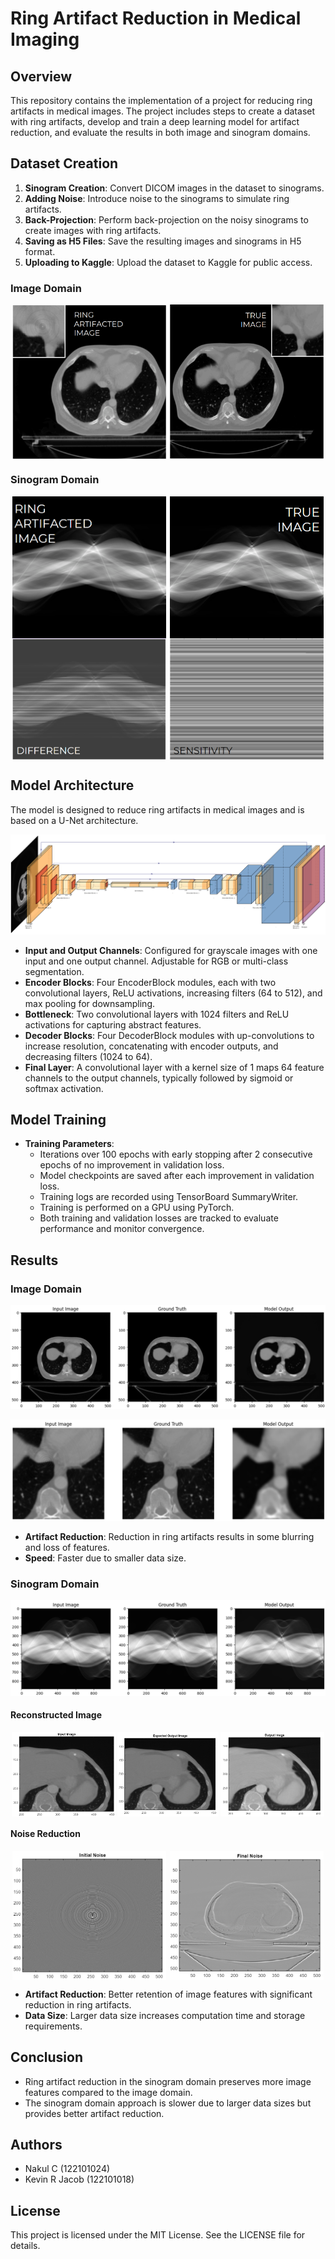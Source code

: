 # Ring Artifact Reduction in Medical Imaging

## Overview
This repository contains the implementation of a project for reducing ring artifacts in medical images. The project includes steps to create a dataset with ring artifacts, develop and train a deep learning model for artifact reduction, and evaluate the results in both image and sinogram domains.

## Dataset Creation
1. **Sinogram Creation**: Convert DICOM images in the dataset to sinograms.
2. **Adding Noise**: Introduce noise to the sinograms to simulate ring artifacts.
3. **Back-Projection**: Perform back-projection on the noisy sinograms to create images with ring artifacts.
4. **Saving as H5 Files**: Save the resulting images and sinograms in H5 format.
5. **Uploading to Kaggle**: Upload the dataset to Kaggle for public access.

### Image Domain

<div style="display: flex; justify-content: space-around;">
  <img src="Assets/Ring_Artifacted_Image.png" alt="Ring Artifacted Image" width="49%" />
  <img src="Assets/True_Image.png" alt="True Image" width="49%" /> 
</div>

### Sinogram Domain

<div style="display: flex; justify-content: space-around;">
     <img src="Assets/Ring_Artifacted_Image_Sino.png" alt="Ring Artifacted Image" width="49%" />
    <img src="Assets/True_Image_Sino.png" alt="True Image" width="49%" />
</div>

<div style="display: flex; justify-content: space-around;">
     <img src="Assets/Difference.png" alt="Difference" width="49%" />
    <img src="Assets/Sensitivity.png" alt="Sensitivity" width="49%" />
</div>

## Model Architecture

The model is designed to reduce ring artifacts in medical images and is based on a U-Net architecture.

![Unet Architecture](Assets/Unet_Architecture.png)

- **Input and Output Channels**: Configured for grayscale images with one input and one output channel. Adjustable for RGB or multi-class segmentation.
- **Encoder Blocks**: Four EncoderBlock modules, each with two convolutional layers, ReLU activations, increasing filters (64 to 512), and max pooling for downsampling.
- **Bottleneck**: Two convolutional layers with 1024 filters and ReLU activations for capturing abstract features.
- **Decoder Blocks**: Four DecoderBlock modules with up-convolutions to increase resolution, concatenating with encoder outputs, and decreasing filters (1024 to 64).
- **Final Layer**: A convolutional layer with a kernel size of 1 maps 64 feature channels to the output channels, typically followed by sigmoid or softmax activation.

## Model Training
- **Training Parameters**: 
  - Iterations over 100 epochs with early stopping after 2 consecutive epochs of no improvement in validation loss.
  - Model checkpoints are saved after each improvement in validation loss.
  - Training logs are recorded using TensorBoard SummaryWriter.
  - Training is performed on a GPU using PyTorch.
  - Both training and validation losses are tracked to evaluate performance and monitor convergence.

## Results
### Image Domain

![Image Domain](Assets/Image_Domain.png)

![Image Domain](Assets/Image_Domain_Zoomed.png)

- **Artifact Reduction**: Reduction in ring artifacts results in some blurring and loss of features.
- **Speed**: Faster due to smaller data size.

### Sinogram Domain

![Sinogram Domain](Assets/Sinogram_Domain.png)

#### Reconstructed Image

<div style="display: flex; justify-content: space-around;">
     <img src="Assets/Input_Image.png" alt="Input Image" width="33%" />
    <img src="Assets/Expected_Output_image.png" alt="Expected Output Image" width="32%" />
  <img src="Assets/Output_Image.png" alt="Output Image" width="33%" />
</div>

#### Noise Reduction

<div style="display: flex; justify-content: space-around;">
     <img src="Assets/Initial_Noise.png" alt="Initial Noise" width="49%" />
    <img src="Assets/Final_Noise.png" alt="Final Noise" width="49%" />
</div>

- **Artifact Reduction**: Better retention of image features with significant reduction in ring artifacts.
- **Data Size**: Larger data size increases computation time and storage requirements.

## Conclusion
- Ring artifact reduction in the sinogram domain preserves more image features compared to the image domain.
- The sinogram domain approach is slower due to larger data sizes but provides better artifact reduction.

## Authors
- Nakul C (122101024)
- Kevin R Jacob (122101018)

## License
This project is licensed under the MIT License. See the LICENSE file for details.
